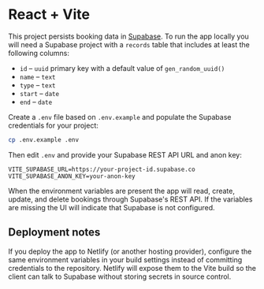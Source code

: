 # React + Vite

This project persists booking data in [Supabase](https://supabase.com/). To run the app locally you will need a Supabase project with a `records` table that includes at least the following columns:

- `id` – `uuid` primary key with a default value of `gen_random_uuid()`
- `name` – `text`
- `type` – `text`
- `start` – `date`
- `end` – `date`

Create a `.env` file based on `.env.example` and populate the Supabase credentials for your project:

```bash
cp .env.example .env
```

Then edit `.env` and provide your Supabase REST API URL and anon key:

```
VITE_SUPABASE_URL=https://your-project-id.supabase.co
VITE_SUPABASE_ANON_KEY=your-anon-key
```

When the environment variables are present the app will read, create, update, and delete bookings through Supabase's REST API. If the variables are missing the UI will indicate that Supabase is not configured.

## Deployment notes

If you deploy the app to Netlify (or another hosting provider), configure the same environment variables in your build settings instead of committing credentials to the repository. Netlify will expose them to the Vite build so the client can talk to Supabase without storing secrets in source control.
